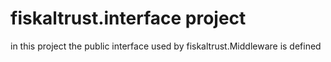 # fiskaltrust.interface project
in this project the public interface used by fiskaltrust.Middleware is defined

